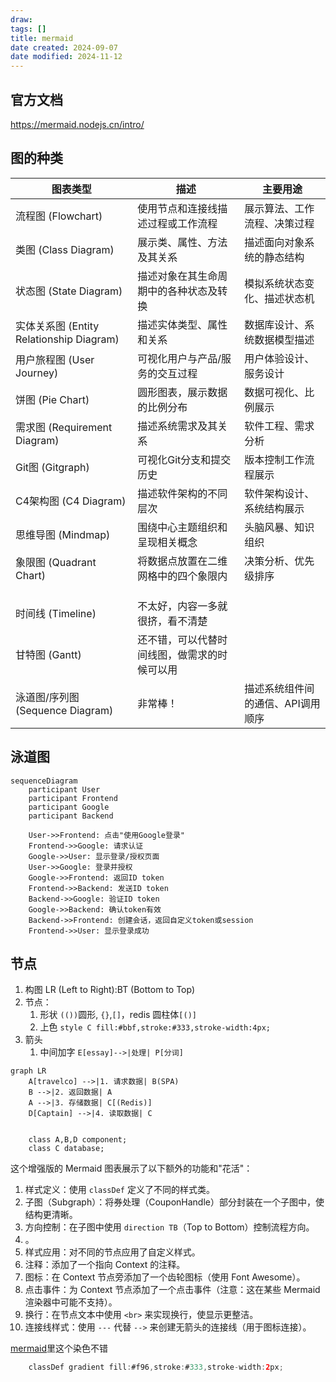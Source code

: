 ```yaml
---
draw:
tags: []
title: mermaid
date created: 2024-09-07
date modified: 2024-11-12
---
```


## 官方文档

https://mermaid.nodejs.cn/intro/

## 图的种类

| 图表类型                                | 描述                     | 主要用途               |
| ----------------------------------- | ---------------------- | ------------------ |
| 流程图 (Flowchart)                     | 使用节点和连接线描述过程或工作流程      | 展示算法、工作流程、决策过程     |
| 类图 (Class Diagram)                  | 展示类、属性、方法及其关系          | 描述面向对象系统的静态结构      |
| 状态图 (State Diagram)                 | 描述对象在其生命周期中的各种状态及转换    | 模拟系统状态变化、描述状态机     |
| 实体关系图 (Entity Relationship Diagram) | 描述实体类型、属性和关系           | 数据库设计、系统数据模型描述     |
| 用户旅程图 (User Journey)                | 可视化用户与产品/服务的交互过程       | 用户体验设计、服务设计        |
| 饼图 (Pie Chart)                      | 圆形图表，展示数据的比例分布         | 数据可视化、比例展示         |
| 需求图 (Requirement Diagram)           | 描述系统需求及其关系             | 软件工程、需求分析          |
| Git图 (Gitgraph)                     | 可视化Git分支和提交历史          | 版本控制工作流程展示         |
| C4架构图 (C4 Diagram)                  | 描述软件架构的不同层次            | 软件架构设计、系统结构展示      |
| 思维导图 (Mindmap)                      | 围绕中心主题组织和呈现相关概念        | 头脑风暴、知识组织          |
| 象限图 (Quadrant Chart)                | 将数据点放置在二维网格中的四个象限内     | 决策分析、优先级排序         |
|                                     |                        |                    |
|                                     |                        |                    |
|                                     |                        |                    |
| 时间线 (Timeline)                      | 不太好，内容一多就很挤，看不清楚       |                    |
| 甘特图 (Gantt)                         | 还不错，可以代替时间线图，做需求的时候可以用 |                    |
| 泳道图/序列图 (Sequence Diagram)          | 非常棒！| 描述系统组件间的通信、API调用顺序 |

## 泳道图

```mermaid
sequenceDiagram
    participant User
    participant Frontend
    participant Google
    participant Backend

    User->>Frontend: 点击"使用Google登录"
    Frontend->>Google: 请求认证
    Google->>User: 显示登录/授权页面
    User->>Google: 登录并授权
    Google->>Frontend: 返回ID token
    Frontend->>Backend: 发送ID token
    Backend->>Google: 验证ID token
    Google->>Backend: 确认token有效
    Backend->>Frontend: 创建会话，返回自定义token或session
    Frontend->>User: 显示登录成功
```

## 节点

1. 构图 LR (Left to Right):BT (Bottom to Top)
2. 节点：
	1. 形状 `(())`圆形, `{}`,`[]`，redis 圆柱体`[()]`
	2. 上色 `style C fill:#bbf,stroke:#333,stroke-width:4px;`
3. 箭头
	1. 中间加字 `E[essay]-->|处理| P[分词]`

```mermaid
graph LR
    A[travelco] -->|1. 请求数据| B(SPA)
    B -->|2. 返回数据| A
    A -->|3. 存储数据| C[(Redis)]
    D[Captain] -->|4. 读取数据| C


    class A,B,D component;
    class C database;
```

这个增强版的 Mermaid 图表展示了以下额外的功能和"花活"：

1. 样式定义：使用 `classDef` 定义了不同的样式类。
2. 子图（Subgraph）：将券处理（CouponHandle）部分封装在一个子图中，使结构更清晰。
3. 方向控制：在子图中使用 `direction TB`（Top to Bottom）控制流程方向。
4. 。
5. 样式应用：对不同的节点应用了自定义样式。
6. 注释：添加了一个指向 Context 的注释。
7. 图标：在 Context 节点旁添加了一个齿轮图标（使用 Font Awesome）。
8. 点击事件：为 Context 节点添加了一个点击事件（注意：这在某些 Mermaid 渲染器中可能不支持）。
9. 换行：在节点文本中使用 `<br>` 来实现换行，使显示更整洁。
10. 连接线样式：使用 `---` 代替 `-->` 来创建无箭头的连接线（用于图标连接）。

[mermaid](mermaid.md)里这个染色不错

```Java
    classDef gradient fill:#f96,stroke:#333,stroke-width:2px;
```
